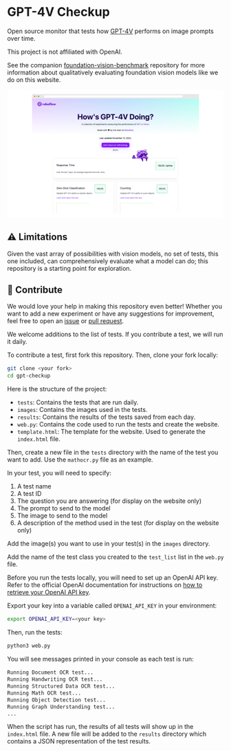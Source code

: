 # GPT-4V Checkup

Open source monitor that tests how [GPT-4V](https://openai.com/research/gpt-4v-system-card) performs on image prompts over time.

This project is not affiliated with OpenAI.

See the companion [foundation-vision-benchmark](https://github.com/roboflow/foundation-vision-benchmark) repository for more information about qualitatively evaluating foundation vision models like we do on this website.

![GPT-4V Monitor](screenshot.png)

## ⚠️ Limitations

Given the vast array of possibilities with vision models, no set of tests, this one included, can comprehensively evaluate what a model can do; this repository is a starting point for exploration.

## 🦸 Contribute

We would love your help in making this repository even better! Whether you want to
add a new experiment or have any suggestions for improvement,
feel free to open an [issue](https://github.com/roboflow/awesome-openai-vision-api-experiments/issues)
or [pull request](https://github.com/roboflow/awesome-openai-vision-api-experiments/pulls).

We welcome additions to the list of tests. If you contribute a test, we will run it daily.

To contribute a test, first fork this repository. Then, clone your fork locally:

```bash
git clone <your fork>
cd gpt-checkup
```

Here is the structure of the project:

- `tests`: Contains the tests that are run daily.
- `images`: Contains the images used in the tests.
- `results`: Contains the results of the tests saved from each day.
- `web.py`: Contains the code used to run the tests and create the website.
- `template.html`: The template for the website. Used to generate the `index.html` file.

Then, create a new file in the `tests` directory with the name of the test you want to add. Use the `mathocr.py` file as an example.

In your test, you will need to specify:

1. A test name
2. A test ID
3. The question you are answering (for display on the website only)
4. The prompt to send to the model
5. The image to send to the model
6. A description of the method used in the test (for display on the website only)

Add the image(s) you want to use in your test(s) in the `images` directory.

Add the name of the test class you created to the `test_list` list in the `web.py` file.

Before you run the tests locally, you will need to set up an OpenAI API key. Refer to the official OpenAI documentation for instructions on [how to retrieve your OpenAI API key](https://help.openai.com/en/articles/4936850-where-do-i-find-my-api-key).

Export your key into a variable called `OPENAI_API_KEY` in your environment:

```bash
export OPENAI_API_KEY=<your key>
```

Then, run the tests:

```bash
python3 web.py
```

You will see messages printed in your console as each test is run:

```text
Running Document OCR test...
Running Handwriting OCR test...
Running Structured Data OCR test...
Running Math OCR test...
Running Object Detection test...
Running Graph Understanding test...
...
```

When the script has run, the results of all tests will show up in the `index.html` file. A new file will be added to the `results` directory which contains a JSON representation of the test results.